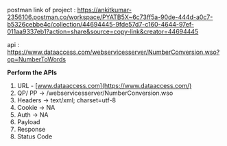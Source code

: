 postman link of project : https://ankitkumar-2356106.postman.co/workspace/PYATB5X~6c73ff5a-90de-444d-a0c7-b5326cebbe4c/collection/44694445-9fde57d7-c160-4644-97ef-011aa9337eb1?action=share&source=copy-link&creator=44694445

api : https://www.dataaccess.com/webservicesserver/NumberConversion.wso?op=NumberToWords

**Perform the APIs**

1. URL  - [﻿www.dataaccess.com](https://www.dataaccess.com/) 
2. QP/ PP -> /webservicesserver/NumberConversion.wso
3. Headers -> text/xml; charset=utf-8
4. Cookie -> NA
5. Auth -> NA
6. Payload 
7. Response 
8. Status Code
